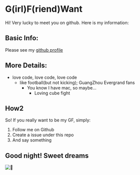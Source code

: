 # G(irl)F(riend)Want

Hi! Very lucky to meet you on github. Here is my information:

## Basic Info:
Please see my [github profile](https://github.com/neo1218)

## More Details:

+ love code, love code, love code
    + like football(but not kicking); GuangZhou Evergrand fans
        + You know I have mac, so maybe...
            + Loving cube fight

## How2
So! If you really want to be my GF, simply:

1. Follow me on Github
2. Create a issue under this repo
3. And say something

## Good night! Sweet dreams
![👫 ](http://7xj431.com1.z0.glb.clouddn.com/images-10.jpeg)
